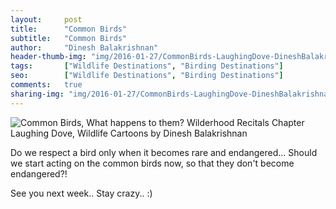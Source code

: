 ```yaml
---
layout:     post
title:      "Common Birds"
subtitle:   "Common Birds"
author:     "Dinesh Balakrishnan"
header-thumb-img: "img/2016-01-27/CommonBirds-LaughingDove-DineshBalakrishnan-thumb.jpg"
tags:       ["Wildlife Destinations", "Birding Destinations"]
seo: 		["Wildlife Destinations", "Birding Destinations"]
comments:   true
sharing-img: "img/2016-01-27/CommonBirds-LaughingDove-DineshBalakrishnan.jpg"
---
```



<img src="{{ site.baseurl }}/img/2016-01-27/CommonBirds-LaughingDove-DineshBalakrishnan.jpg" alt="Common Birds, What happens to them? Wilderhood Recitals Chapter Laughing Dove, Wildlife Cartoons by Dinesh Balakrishnan">

<p>
Do we respect a bird only when it becomes rare and endangered... Should we start acting on the common birds now, so that they don't become endangered?!
</p>

<p>
See you next week.. Stay crazy.. :)
</p>